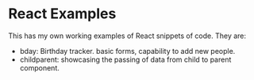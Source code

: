 # React Examples

This has my own working examples of React snippets of code. They are:

- bday: Birthday tracker. basic forms, capability to add new people.
- childparent: showcasing the passing of data from child to parent component.
